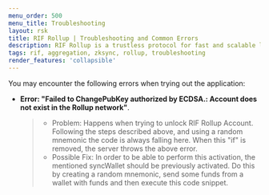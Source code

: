 ```yaml
---
menu_order: 500
menu_title: Troubleshooting
layout: rsk
title: RIF Rollup | Troubleshooting and Common Errors
description: RIF Rollup is a trustless protocol for fast and scalable low-cost payments on Rootstock powered by zkRollup Technology.
tags: rif, aggregation, zksync, rollup, troubleshooting
render_features: 'collapsible'
---
```


You may encounter the following errors when trying out the application:

[](#top "collapsible")
- **Error: "Failed to ChangePubKey authorized by ECDSA.: Account does not exist in the Rollup network"**.
    > - Problem: Happens when trying to unlock RIF Rollup Account. Following the steps described above, and using a random mnemonic the code is always falling here. When this "if" is removed, the server throws the above error.
    > - Possible Fix: In order to be able to perform this activation, the mentioned syncWallet should be previously activated. Do this by creating a random mnemonic, send some funds from a wallet with funds and then execute this code snippet.
